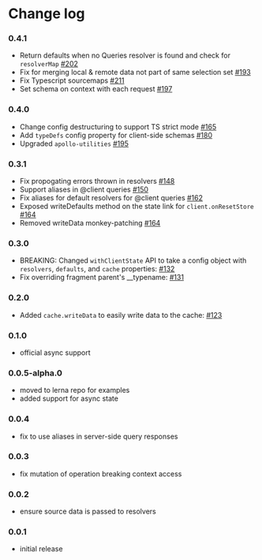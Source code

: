 # Change log

### 0.4.1
- Return defaults when no Queries resolver is found and check for `resolverMap` [#202](https://github.com/apollographql/apollo-link-state/pull/202)
- Fix for merging local & remote data not part of same selection set [#193](https://github.com/apollographql/apollo-link-state/pull/193)
- Fix Typescript sourcemaps [#211](https://github.com/apollographql/apollo-link-state/pull/211)
- Set schema on context with each request [#197](https://github.com/apollographql/apollo-link-state/pull/197)

### 0.4.0
- Change config destructuring to support TS strict mode [#165](https://github.com/apollographql/apollo-link-state/pull/165)
- Add `typeDefs` config property for client-side schemas [#180](https://github.com/apollographql/apollo-link-state/pull/180)
- Upgraded `apollo-utilities` [#195](https://github.com/apollographql/apollo-link-state/pull/195)

### 0.3.1
- Fix propogating errors thrown in resolvers [#148](https://github.com/apollographql/apollo-link-state/pull/148)
- Support aliases in @client queries [#150](https://github.com/apollographql/apollo-link-state/pull/150)
- Fix aliases for default resolvers for @client queries [#162](https://github.com/apollographql/apollo-link-state/pull/162)
- Exposed writeDefaults method on the state link for `client.onResetStore` [#164](https://github.com/apollographql/apollo-link-state/pull/164)
- Removed writeData monkey-patching [#164](https://github.com/apollographql/apollo-link-state/pull/164)

### 0.3.0
- BREAKING: Changed `withClientState` API to take a config object with `resolvers`, `defaults`, and `cache` properties: [#132](https://github.com/apollographql/apollo-link-state/pull/132)
- Fix overriding fragment parent's __typename: [#131](https://github.com/apollographql/apollo-link-state/pull/131)

### 0.2.0
- Added `cache.writeData` to easily write data to the cache: [#123](https://github.com/apollographql/apollo-link-state/pull/123)

### 0.1.0
- official async support

### 0.0.5-alpha.0
- moved to lerna repo for examples
- added support for async state

### 0.0.4
- fix to use aliases in server-side query responses

### 0.0.3
- fix mutation of operation breaking context access

### 0.0.2
- ensure source data is passed to resolvers

### 0.0.1
- initial release
